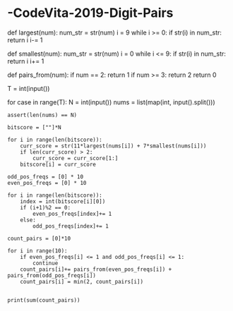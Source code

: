# -CodeVita-2019-Digit-Pairs

def largest(num):
    num_str = str(num)
    i = 9
    while i >= 0:
        if str(i) in num_str:
            return i
        i-= 1
 
    
 
def smallest(num):
    num_str = str(num)
    i = 0
    while i <= 9:
        if str(i) in num_str:
            return i
        i+= 1
 
 
 
def pairs_from(num):
    if num == 2:
        return 1
    if num >= 3:
        return 2
    return 0
 
 
 
 
T = int(input())
 
for case in range(T):
    N = int(input())
    nums = list(map(int, input().split()))
 
    assert(len(nums) == N)
 
    bitscore = [""]*N
 
    for i in range(len(bitscore)):
        curr_score = str(11*largest(nums[i]) + 7*smallest(nums[i]))
        if len(curr_score) > 2:
            curr_score = curr_score[1:]
        bitscore[i] = curr_score
 
    odd_pos_freqs = [0] * 10
    even_pos_freqs = [0] * 10
 
    for i in range(len(bitscore)):
        index = int(bitscore[i][0])
        if (i+1)%2 == 0:
            even_pos_freqs[index]+= 1
        else:
            odd_pos_freqs[index]+= 1
    
    count_pairs = [0]*10
 
    for i in range(10):
        if even_pos_freqs[i] <= 1 and odd_pos_freqs[i] <= 1:
            continue
        count_pairs[i]+= pairs_from(even_pos_freqs[i]) + pairs_from(odd_pos_freqs[i])
        count_pairs[i] = min(2, count_pairs[i])
 
   
    print(sum(count_pairs))
